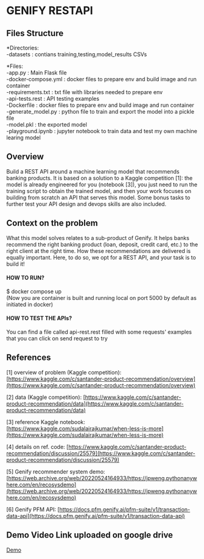 
# GENIFY RESTAPI

## Files Structure
*Directories: <br />
 -datasets : contians training,testing,model_results CSVs

*Files: <br />
 -app.py : Main Flask file <br />
 -docker-compose.yml : docker files to prepare env and build image and run container <br />
 -requirements.txt : txt file with libraries needed to prepare env <br />
 -api-tests.rest : API testing examples <br />
 -Dockerfile : docker files to prepare env and build image and run container <br />
 -generate_model.py : python file to train and export the model into a pickle file <br />
 -model.pkl : the exported model <br />
 -playground.ipynb : jupyter notebook to train data and test my own machine learing model <br />

## Overview
Build a REST API around a machine learning model that recommends banking products. It is based on a solution to a Kaggle competition [1]: the model is already engineered for you (notebook [3]), you just need to run the training script to obtain the trained model, and then your work focuses on building from scratch an API that serves this model. Some bonus tasks to further test your API design and devops skills are also included.

## Context on the problem
What this model solves relates to a sub-product of Genify. It helps banks recommend the right banking product (loan, deposit, credit card, etc.) to the right client at the right time. How these recommendations are delivered is equally important. Here, to do so, we opt for a REST API, and your task is to build it!

#### HOW TO RUN?
$ docker compose up <br />
(Now you are container is built and running local on port 5000 by default as initiated in docker)

#### HOW TO TEST THE APIs?
You can find a file called api-rest.rest filled with some requests' examples that you can click on send request to try

## References
[1] overview of problem (Kaggle competition): [https://www.kaggle.com/c/santander-product-recommendation/overview](https://www.kaggle.com/c/santander-product-recommendation/overview)

[2] data (Kaggle competition): [https://www.kaggle.com/c/santander-product-recommendation/data](https://www.kaggle.com/c/santander-product-recommendation/data)

[3] reference Kaggle notebook: [https://www.kaggle.com/sudalairajkumar/when-less-is-more](https://www.kaggle.com/sudalairajkumar/when-less-is-more)

[4] details on ref. code: [https://www.kaggle.com/c/santander-product-recommendation/discussion/25579](https://www.kaggle.com/c/santander-product-recommendation/discussion/25579)

[5] Genify recommender system demo: [https://web.archive.org/web/20220524164933/https://jpweng.pythonanywhere.com/en/recosysdemo](https://web.archive.org/web/20220524164933/https://jpweng.pythonanywhere.com/en/recosysdemo)

[6] Genify PFM API: [https://docs.pfm.genify.ai/pfm-suite/v1/transaction-data-api](https://docs.pfm.genify.ai/pfm-suite/v1/transaction-data-api)


## Demo Video Link uploaded on google drive
[Demo](https://drive.google.com/drive/folders/1-wMP3WnJlio7iuRSaKDvEN9UnR3HwV-S?usp=sharing)
